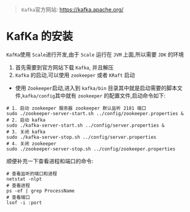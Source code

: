 >`Kafka`官方网站: https://kafka.apache.org/

# KafKa 的安装

 `KafKa`使用 `Scale`进行开发,由于 `Scale` 运行在 `JVM` 上面,所以需要 `JDK` 的环境

1. 首先需要到官方网站下载 `Kafka`, 并且解压
2. `Kafka` 的启动,可以使用 `zookeeper` 或者 `KRaft` 启动

- 使用 `Zookeeper`启动,进入到 `kafka/bin` 目录其中就是启动需要的脚本文件,`kafka/config`其中就有 `zookeeper` 的配置文件,启动命令如下:
```shell
# 1. 启动 zookeeper 服务器 zookeeper 默认监听 2181 端口
sudo ./zookeeper-server-start.sh ../config/zookeeper.properties &
# 2. 启动 kafka
sudo ./kafka-server-start.sh ../config/server.properties & 
# 3. 关闭 kafka
sudo ./kafka-server-stop.sh ../config/server.properties
# 4. 关闭 zookeeper
sudo ./zookeeper-server-stop.sh ../config/zookeeper.properties
```
顺便补充一下查看进程和端口的命令:
```shell
# 查看监听的端口和进程
netstat -nlpt
# 查看进程
ps -ef | grep ProcessName
# 查看端口
lsof -i :port
```

